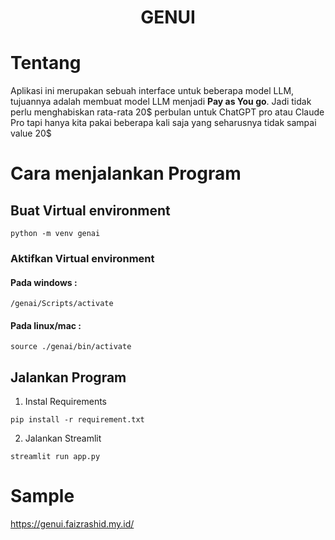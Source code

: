 # <center>GENUI</center>
# Tentang
Aplikasi ini merupakan sebuah interface untuk beberapa model LLM, tujuannya adalah membuat model LLM menjadi <b>Pay as You go</b>. Jadi tidak perlu menghabiskan rata-rata 20$ perbulan untuk ChatGPT pro atau Claude Pro tapi hanya kita pakai beberapa kali saja yang seharusnya tidak sampai value 20$
# Cara menjalankan Program
## Buat Virtual environment
```
python -m venv genai
```
### Aktifkan Virtual environment
#### Pada windows :
```
/genai/Scripts/activate
```
#### Pada linux/mac :
```
source ./genai/bin/activate
```
## Jalankan Program

 1. Instal Requirements

```
pip install -r requirement.txt
```

 2. Jalankan Streamlit
```
streamlit run app.py
```

# Sample
https://genui.faizrashid.my.id/